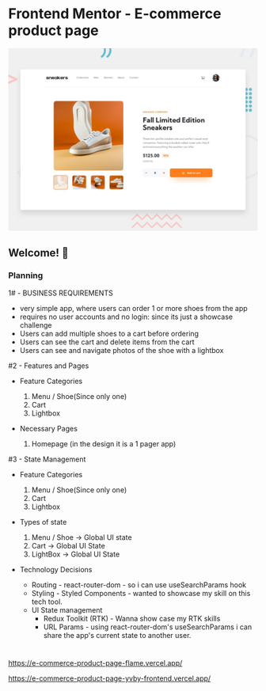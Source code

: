 # Frontend Mentor - E-commerce product page

![Design preview for the E-commerce product page coding challenge](./design/desktop-preview.jpg)

## Welcome! 👋

### Planning

1# - BUSINESS REQUIREMENTS

- very simple app, where users can order 1 or more shoes from the app
- requires no user accounts and no login: since its just a showcase challenge
- Users can add multiple shoes to a cart before ordering
- Users can see the cart and delete items from the cart
- Users can see and navigate photos of the shoe with a lightbox

#2 - Features and Pages

- Feature Categories

  1. Menu / Shoe(Since only one)
  2. Cart
  3. Lightbox

- Necessary Pages
  1. Homepage (in the design it is a 1 pager app)

#3 - State Management

- Feature Categories

  1. Menu / Shoe(Since only one)
  2. Cart
  3. Lightbox

- Types of state

  1. Menu / Shoe -> Global UI state
  2. Cart -> Global UI State
  3. LightBox -> Global UI State

- Technology Decisions
  - Routing - react-router-dom - so i can use useSearchParams hook
  - Styling - Styled Components - wanted to showcase my skill on this tech tool.
  - UI State management
    - Redux Toolkit (RTK) - Wanna show case my RTK skills
    - URL Params - using react-router-dom's useSearchParams i can share the app's current state to another user.

#

https://e-commerce-product-page-flame.vercel.app/

https://e-commerce-product-page-yvby-frontend.vercel.app/
